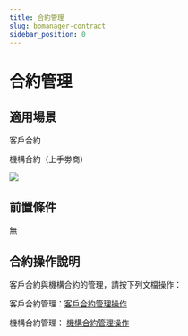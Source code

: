 ```yaml
---
title: 合約管理
slug: bomanager-contract
sidebar_position: 0
---
```



# 合約管理

## 適用場景

客戶合約

機構合約（上手劵商）

<img src="/assets/EqjCbYlQroZDlFxR2NIcPBSYnsb.png" src-width="1604" src-height="472"/>

## 前置條件

無

## 合約操作說明

客戶合約與機構合約的管理，請按下列文檔操作：

客戶合約管理：[客戶合約管理操作](./TNHdw5WjEi8pi1knbtqcEi6KnWe) 

機構合約管理：  [機構合約管理操作](./PgNgwUZLci87HPkPmSRcEfivnhf) 


